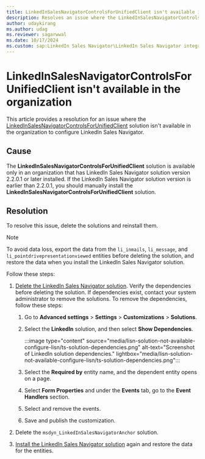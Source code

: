 ```yaml
---
title: LinkedInSalesNavigatorControlsForUnifiedClient isn't available in the organization
description: Resolves an issue where the LinkedInSalesNavigatorControlsForUnifiedClient solution isn't available in the organization to configure LinkedIn Sales Navigator.
author: udaykirang
ms.author: udag
ms.reviewer: sagarwwal
ms.date: 10/17/2024
ms.custom: sap:LinkedIn Sales Navigator\LinkedIn Sales Navigator integration errors
---
```

# LinkedInSalesNavigatorControlsForUnifiedClient isn't available in the organization

This article provides a resolution for an issue where the [LinkedInSalesNavigatorControlsForUnifiedClient](/dynamics365/linkedin/install-sales-navigator#validate-the-installation) solution isn't available in the organization to configure LinkedIn Sales Navigator.

## Cause

The **LinkedInSalesNavigatorControlsForUnifiedClient** solution is available only in an organization that has LinkedIn Sales Navigator solution version 2.2.0.1 or later installed. If the LinkedIn Sales Navigator solution version is earlier than 2.2.0.1, you should manually install the **LinkedInSalesNavigatorControlsForUnifiedClient** solution.

## Resolution

To resolve this issue, delete the solutions and reinstall them.  

> [!NOTE]
> To avoid data loss, export the data from the `li_inmails`, `li_message`, and `li_pointdrivepresentationviewed` entities before deleting the solution, and restore the data when you install the LinkedIn Sales Navigator solution.

Follow these steps:  

1. [Delete the LinkedIn Sales Navigator solution](/dynamics365/sales/linkedin/uninstall-sales-navigator). Verify the dependencies before deleting the solution. If dependencies exist, contact your system administrator to remove the solutions. To remove the dependencies, follow these steps:  

    1. Go to **Advanced settings** > **Settings** > **Customizations** > **Solutions**.
    1. Select the **LinkedIn** solution, and then select **Show Dependencies**.

        :::image type="content" source="media/lisn-solution-not-available-configure-lisn/ts-solution-dependencies.png" alt-text="Screenshot of LinkedIn solution dependencies." lightbox="media/lisn-solution-not-available-configure-lisn/ts-solution-dependencies.png":::

    1. Select the **Required by** entity name, and the dependent entity opens on a page.  
    1. Select **Form Properties** and under the **Events** tab, go to the **Event Handlers** section.  
    1. Select and remove the events.  
    1. Save and publish the customization.  

1. Delete the `msdyn_LinkedInSalesNavigatorAnchor` solution.
1. [Install the LinkedIn Sales Navigator solution](/dynamics365/sales/linkedin/install-sales-navigator) again and restore the data for the entities.
